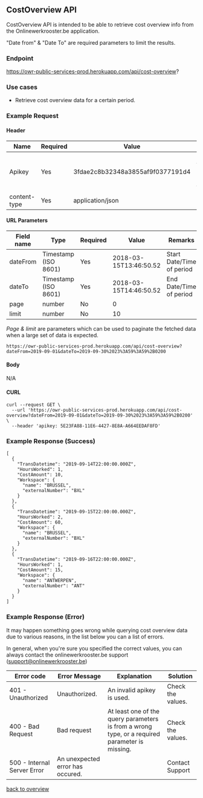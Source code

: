 ## CostOverview API

CostOverview API is intended to be able to retrieve cost overview info from the Onlinewerkrooster.be application. 

"Date from" & "Date To" are required parameters to limit the results.

### Endpoint

https://owr-public-services-prod.herokuapp.com/api/cost-overview?

### Use cases

- Retrieve cost overview data for a certain period.

### Example Request

#### Header

| Name         | Required | Value                            | Remarks                                                      |
| ------------ | -------- | -------------------------------- | ------------------------------------------------------------ |
| Apikey       | Yes      | 3fdae2c8b32348a3855af9f0377191d4 | Unique ID to identify the source to query data. (provided by onlinewerkrooster.be team) |
| content-type | Yes      | application/json                 | JSON data                                                    |

#### URL Parameters

| Field name | Type                 | Required | Value                  | Remarks                   |
| ---------- | -------------------- | -------- | ---------------------- | ------------------------- |
| dateFrom   | Timestamp (ISO 8601) | Yes      | 2018-03-15T13:46:50.52 | Start Date/Time of period |
| dateTo     | Timestamp (ISO 8601) | Yes      | 2018-03-15T14:46:50.52 | End Date/Time of period   |
| page       | number               | No       | 0                      |                           |
| limit      | number               | No       | 10                     |                           |

*Page & limit* are parameters which can be used to paginate the fetched data when a large set of data is expected.

```
https://owr-public-services-prod.herokuapp.com/api/cost-overview?dateFrom=2019-09-01&dateTo=2019-09-30%2023%3A59%3A59%2B0200
```

#### Body

N/A

#### CURL
```
curl --request GET \
  --url 'https://owr-public-services-prod.herokuapp.com/api/cost-overview?dateFrom=2019-09-01&dateTo=2019-09-30%2023%3A59%3A59%2B0200' \
  --header 'apikey: 5E23FA88-11E6-4427-8E8A-A664EEDAF8FD'
```

### Example Response (Success)

```
[
  {
    "TransDatetime": "2019-09-14T22:00:00.000Z",
    "HoursWorked": 1,
    "CostAmount": 10,
    "Workspace": {
      "name": "BRUSSEL",
      "externalNumber": "BXL"
    }
  },
  {
    "TransDatetime": "2019-09-15T22:00:00.000Z",
    "HoursWorked": 2,
    "CostAmount": 60,
    "Workspace": {
      "name": "BRUSSEL",
      "externalNumber": "BXL"
    }
  },
  {
    "TransDatetime": "2019-09-16T22:00:00.000Z",
    "HoursWorked": 1,
    "CostAmount": 15,
    "Workspace": {
      "name": "ANTWERPEN",
      "externalNumber": "ANT"
    }
  }
]
```



### Example Response (Error)

It may happen something goes wrong while querying cost overview data due to various reasons, in the list below you can a list of errors.

In general, when you're sure you specified the correct values, you can always contact the onlinewerkrooster.be support (support@onlinewerkrooster.be)

| Error code                  | Error Message                    | Explanation                                                  | Solution          |
| --------------------------- | -------------------------------- | ------------------------------------------------------------ | ----------------- |
| 401 - Unauthorized          | Unauthorized.                    | An invalid apikey is used.                                   | Check the values. |
| 400 - Bad Request           | Bad request                      | At least one of the query parameters is from a wrong type, or a required parameter is missing. | Check the values. |
| 500 - Internal Server Error | An unexpected error has occured. |                                                              | Contact Support   |

[back to overview](README.md)